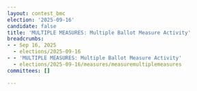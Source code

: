 ```yaml
---
layout: contest_bmc
election: '2025-09-16'
candidate: false
title: 'MULTIPLE MEASURES: Multiple Ballot Measure Activity'
breadcrumbs:
- - Sep 16, 2025
  - elections/2025-09-16
- - 'MULTIPLE MEASURES: Multiple Ballot Measure Activity'
  - elections/2025-09-16/measures/measuremultiplemeasures
committees: []

---
```


